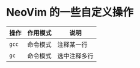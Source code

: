 # NeoVim 的一些自定义操作

|      操作      |    作用模式    |     说明      |
| -------------- | -------------- | ------------- |
|     `gcc`      |    命令模式    |   注释某一行  |
|     `gc`       |    命令模式    |   选中注释多行|
